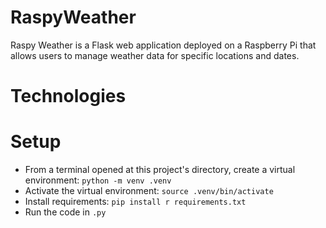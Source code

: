 # RaspyWeather

Raspy Weather is a Flask web application deployed on a Raspberry Pi that allows users to manage weather data for specific locations and dates.

# Technologies

# Setup

- From a terminal opened at this project's directory, create a virtual environment: `python -m venv .venv`
- Activate the virtual environment: `source .venv/bin/activate`
- Install requirements: `pip install r requirements.txt`
- Run the code in `.py`
